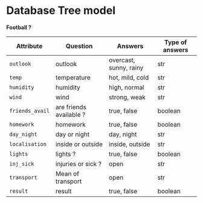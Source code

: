 # Database Tree model

**Football ?**

|Attribute|Question|Answers|Type of answers|
|-|-|-|-|
|`outlook`|outlook| overcast, sunny, rainy|str|
|`temp`|temperature|hot, mild, cold|str|
|`humidity`|humidity|high, normal|str|
|`wind`|wind|strong, weak|str|
|`friends_avail`|are friends available ?|true, false| boolean|
|`homework`|homework|true, false| boolean|
|`day_night`|day or night|day, night|str|
|`localisation`|inside or outside|inside, outside|str|
|`lights`|lights ?| true, false|boolean|
|`inj_sick`|injuries or sick ?|open|str|
|`transport`|Mean of transport|open|str|
|`result`|result|true, false| boolean|
